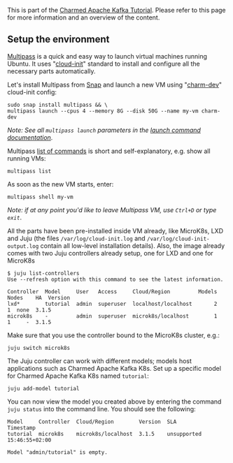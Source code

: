 This is part of the [Charmed Apache Kafka Tutorial](/t/charmed-kafka-k8s-documentation-tutorial-overview/11945). Please refer to this page for more information and an overview of the content.

## Setup the environment

[Multipass](https://multipass.run/) is a quick and easy way to launch virtual machines running Ubuntu. It uses "[cloud-init](https://cloud-init.io/)" standard to install and configure all the necessary parts automatically.

Let's install Multipass from [Snap](https://snapcraft.io/multipass) and launch a new VM using "[charm-dev](https://github.com/canonical/multipass-blueprints/blob/main/v1/charm-dev.yaml)" cloud-init config:

```shell
sudo snap install multipass && \
multipass launch --cpus 4 --memory 8G --disk 50G --name my-vm charm-dev
```
*Note: See all `multipass launch` parameters in the [launch command documentation](https://multipass.run/docs/launch-command)*.

Multipass [list of commands](https://multipass.run/docs/multipass-cli-commands) is short and self-explanatory, e.g. show all running VMs:

```shell
multipass list
```

As soon as the new VM starts, enter:

```shell
multipass shell my-vm
```
*Note: if at any point you'd like to leave Multipass VM, use `Ctrl+D` or type `exit`*.

All the parts have been pre-installed inside VM already, like MicroK8s, LXD and Juju (the files `/var/log/cloud-init.log` and `/var/log/cloud-init-output.log` contain all low-level installation details). 
Also, the image already comes with two Juju controllers already setup, one for LXD and one for MicroK8s

```shell
$ juju list-controllers
Use --refresh option with this command to see the latest information.

Controller  Model     User   Access     Cloud/Region         Models  Nodes    HA  Version
lxd*        tutorial  admin  superuser  localhost/localhost       2      1  none  3.1.5
microk8s    -         admin  superuser  microk8s/localhost        1      1     -  3.1.5
```

Make sure that you use the controller bound to the MicroK8s cluster, e.g.:

```shell
juju switch microk8s
```

The Juju controller can work with different models; models host applications such as Charmed Apache Kafka K8s. Set up a specific model for Charmed Apache Kafka K8s named `tutorial`:

```shell
juju add-model tutorial
```

You can now view the model you created above by entering the command `juju status` into the command line. You should see the following:
```
Model     Controller  Cloud/Region        Version  SLA          Timestamp
tutorial  microk8s    microk8s/localhost  3.1.5    unsupported  15:46:55+02:00

Model "admin/tutorial" is empty.
```